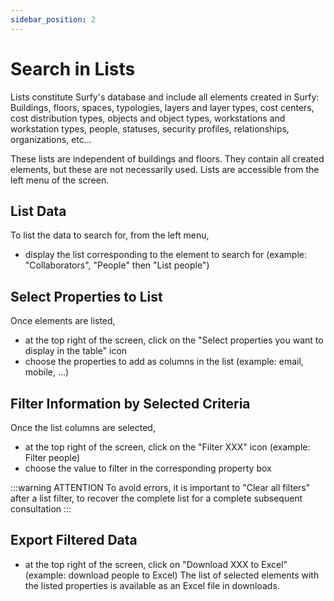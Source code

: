 ```yaml
---
sidebar_position: 2
---
```


# Search in Lists

Lists constitute Surfy's database and include all elements created in Surfy: Buildings, floors, spaces, typologies, layers and layer types, cost centers, cost distribution types, objects and object types, workstations and workstation types, people, statuses, security profiles, relationships, organizations, etc...

These lists are independent of buildings and floors. They contain all created elements, but these are not necessarily used.
Lists are accessible from the left menu of the screen.

## List Data

To list the data to search for, from the left menu,
-   display the list corresponding to the element to search for (example: "Collaborators", "People" then "List people")

## Select Properties to List

Once elements are listed,
-   at the top right of the screen, click on the "Select properties you want to display in the table" icon
-   choose the properties to add as columns in the list (example: email, mobile, ...)

## Filter Information by Selected Criteria

Once the list columns are selected,
-   at the top right of the screen, click on the "Filter XXX" icon (example: Filter people)
-   choose the value to filter in the corresponding property box

:::warning ATTENTION
To avoid errors, it is important to "Clear all filters" after a list filter, to recover the complete list for a complete subsequent consultation
:::


## Export Filtered Data

-   at the top right of the screen, click on "Download XXX to Excel" (example: download people to Excel)
The list of selected elements with the listed properties is available as an Excel file in downloads.
